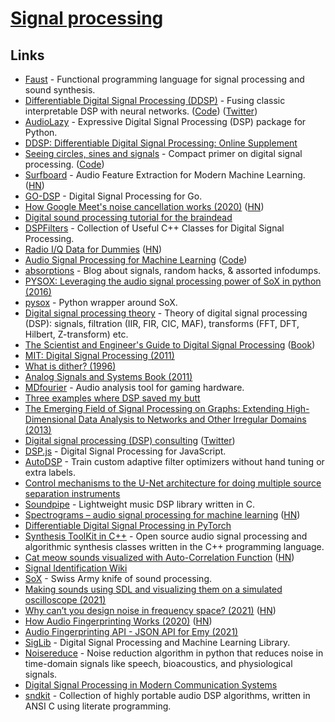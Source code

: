 # [Signal processing](https://en.wikipedia.org/wiki/Signal_processing)

## Links

- [Faust](http://faust.grame.fr/) - Functional programming language for signal processing and sound synthesis.
- [Differentiable Digital Signal Processing (DDSP)](https://twitter.com/jesseengel/status/1217566052139167744) - Fusing classic interpretable DSP with neural networks. ([Code](https://github.com/magenta/ddsp)) ([Twitter](https://twitter.com/jesseengel/status/1217566052139167744))
- [AudioLazy](https://github.com/danilobellini/audiolazy) - Expressive Digital Signal Processing (DSP) package for Python.
- [DDSP: Differentiable Digital Signal Processing: Online Supplement](https://storage.googleapis.com/ddsp/index.html)
- [Seeing circles, sines and signals](https://jackschaedler.github.io/circles-sines-signals/) - Compact primer on digital signal processing. ([Code](https://github.com/jackschaedler/circles-sines-signals))
- [Surfboard](https://github.com/novoic/surfboard) - Audio Feature Extraction for Modern Machine Learning. ([HN](https://news.ycombinator.com/item?id=23314993))
- [GO-DSP](https://github.com/mjibson/go-dsp) - Digital Signal Processing for Go.
- [How Google Meet's noise cancellation works (2020)](https://venturebeat.com/2020/06/08/google-meet-noise-cancellation-ai-cloud-denoiser-g-suite/) ([HN](https://news.ycombinator.com/item?id=23468052))
- [Digital sound processing tutorial for the braindead](http://yehar.com/blog/?p=121)
- [DSPFilters](https://github.com/vinniefalco/DSPFilters) - Collection of Useful C++ Classes for Digital Signal Processing.
- [Radio I/Q Data for Dummies](http://whiteboard.ping.se/SDR/IQ) ([HN](https://news.ycombinator.com/item?id=25134698))
- [Audio Signal Processing for Machine Learning](https://www.youtube.com/playlist?list=PL-wATfeyAMNqIee7cH3q1bh4QJFAaeNv0) ([Code](https://github.com/musikalkemist/AudioSignalProcessingForML))
- [absorptions](http://www.windytan.com/) - Blog about signals, random hacks, & assorted infodumps.
- [PYSOX: Leveraging the audio signal processing power of SoX in python (2016)](https://wp.nyu.edu/ismir2016/wp-content/uploads/sites/2294/2016/08/bittner-pysox.pdf)
- [pysox](https://github.com/rabitt/pysox) - Python wrapper around SoX.
- [Digital signal processing theory](https://github.com/capitanov/dsp-theory) - Theory of digital signal processing (DSP): signals, filtration (IIR, FIR, CIC, MAF), transforms (FFT, DFT, Hilbert, Z-transform) etc.
- [The Scientist and Engineer's Guide to Digital Signal Processing](http://www.dspguide.com/) ([Book](http://www.dspguide.com/pdfbook.htm))
- [MIT: Digital Signal Processing (2011)](https://ocw.mit.edu/resources/res-6-008-digital-signal-processing-spring-2011/)
- [What is dither? (1996)](https://www.earlevel.com/main/1996/10/20/what-is-dither/)
- [Analog Signals and Systems Book (2011)](https://link.springer.com/chapter/10.1007/978-3-642-15591-8_1)
- [MDfourier](http://junkerhq.net/MDFourier/) - Audio analysis tool for gaming hardware.
- [Three examples where DSP saved my butt](https://www.dspguide.com/new/appexam.htm)
- [The Emerging Field of Signal Processing on Graphs: Extending High-Dimensional Data Analysis to Networks and Other Irregular Domains (2013)](https://arxiv.org/abs/1211.0053)
- [Digital signal processing (DSP) consulting](https://www.johndcook.com/blog/digital-signal-processing-and-time-series-analysis/) ([Twitter](https://twitter.com/DSP_fact))
- [DSP.js](https://github.com/corbanbrook/dsp.js) - Digital Signal Processing for JavaScript.
- [AutoDSP](https://github.com/jmcasebeer/autodsp) - Train custom adaptive filter optimizers without hand tuning or extra labels.
- [Control mechanisms to the U-Net architecture for doing multiple source separation instruments](https://github.com/gabolsgabs/cunet)
- [Soundpipe](https://github.com/PaulBatchelor/Soundpipe) - Lightweight music DSP library written in C.
- [Spectrograms – audio signal processing for machine learning](https://selectfrom.dev/spectrograms-or-how-i-learned-to-stop-worrying-and-love-audio-signal-processing-for-machine-d28c022ca5ca) ([HN](https://news.ycombinator.com/item?id=29113998))
- [Differentiable Digital Signal Processing in PyTorch](https://github.com/acids-ircam/ddsp_pytorch)
- [Synthesis ToolKit in C++](https://github.com/thestk/stk) - Open source audio signal processing and algorithmic synthesis classes written in the C++ programming language.
- [Cat meow sounds visualized with Auto-Correlation Function](https://soundshader.github.io/cats.html) ([HN](https://news.ycombinator.com/item?id=29501359))
- [Signal Identification Wiki](https://www.sigidwiki.com/wiki/Signal_Identification_Guide)
- [SoX](https://github.com/chirlu/sox) - Swiss Army knife of sound processing.
- [Making sounds using SDL and visualizing them on a simulated oscilloscope (2021)](http://nicktasios.nl/posts/making-sounds-using-sdl-and-visualizing-them-on-a-simulated-oscilloscope.html)
- [Why can’t you design noise in frequency space? (2021)](https://blog.demofox.org/2021/12/29/why-cant-you-design-noise-in-frequency-space/) ([HN](https://news.ycombinator.com/item?id=29736208))
- [How Audio Fingerprinting Works (2020)](https://emysound.com/blog/open-source/2020/06/12/how-audio-fingerprinting-works.html) ([HN](https://news.ycombinator.com/item?id=29749817))
- [Audio Fingerprinting API - JSON API for Emy (2021)](https://emysound.com/blog/open-source/2021/06/05/audio-fingerprinting-api.html)
- [SigLib](https://github.com/Numerix-DSP/siglib) - Digital Signal Processing and Machine Learning Library.
- [Noisereduce](https://github.com/timsainb/noisereduce) - Noise reduction algorithm in python that reduces noise in time-domain signals like speech, bioacoustics, and physiological signals.
- [Digital Signal Processing in Modern Communication Systems](http://signal-processing.net/)
- [sndkit](https://github.com/PaulBatchelor/sndkit) - Collection of highly portable audio DSP algorithms, written in ANSI C using literate programming.
